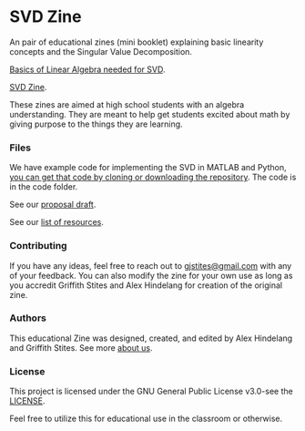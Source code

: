 # SVD Zine

An pair of educational zines (mini booklet) explaining basic linearity concepts and the Singular Value Decomposition.

[Basics of Linear Algebra needed for SVD](https://docs.google.com/document/d/1navVaTZNK-ppvdtgwaIFQmDgSO_vroboGFzWJHKjndQ/edit?usp=sharing).

[SVD Zine](https://docs.google.com/document/d/1f3B-3JfkpM2tV1ZQEj0xgGliBr8aZgAKX4s3_78mlkg/edit?usp=sharing).

These zines are aimed at high school students with an algebra understanding. They are meant to help get students excited about math by giving purpose to the things they are learning.

### Files
We have example code for implementing the SVD in MATLAB and Python, [you can get that
code by cloning or downloading the repository](https://github.com/Griffith-Stites/Linearity-Zine).
The code is in the code folder.

See  our [proposal draft](https://www.griffithstites.com/Linearity-Zine/proposal_draft).

See our [list of resources](https://www.griffithstites.com/Linearity-Zine/resources).

### Contributing
If you have any ideas, feel free to reach out to gjstites@gmail.com with any of your feedback. You can also modify the zine for your own use as long as you accredit Griffith Stites and Alex Hindelang for creation of the original zine.

### Authors
This educational Zine was designed, created, and edited by Alex Hindelang and Griffith Stites.
See more [about us](https://www.griffithstites.com/Linearity-Zine/about-us).


### License
This project is licensed under the GNU General Public License v3.0-see the [LICENSE](https://github.com/Griffith-Stites/Linearity-Zine/blob/master/LICENSE).

Feel free to utilize this for educational use in the classroom or otherwise.
